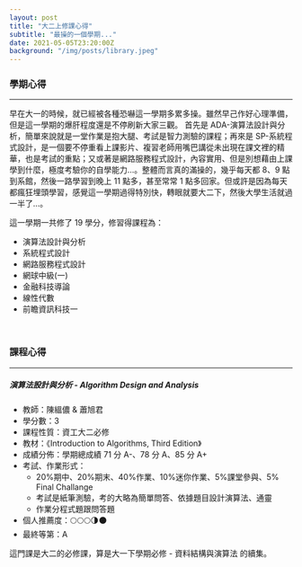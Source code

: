 ```yaml
---
layout: post
title: "大二上修課心得"
subtitle: "最操的一個學期..."
date: 2021-05-05T23:20:00Z
background: "/img/posts/library.jpeg"
---
```


### 學期心得

---

早在大一的時候，就已經被各種恐嚇這一學期多累多操。雖然早己作好心理準備，但是這一學期的爆肝程度還是不停刷新大家三觀。
首先是 ADA-演算法設計與分析，簡單來說就是一堂作業是抱大腿、考試是智力測驗的課程；再來是 SP-系統程式設計，是一個要不停重看上課影片、複習老師用嘴巴講從未出現在課文裡的精華，也是考試的重點；又或著是網路服務程式設計，內容實用、但是別想藉由上課學到什麼，極度考驗你的自學能力...。整體而言真的滿操的，幾乎每天都 8、9 點到系館，然後一路學習到晚上 11 點多，甚至常常 1 點多回家。但或許是因為每天都瘋狂埋頭學習，感覺這一學期過得特別快，轉眼就要大二下，然後大學生活就過一半了...。

這一學期一共修了 19 學分，修習得課程為：

-   演算法設計與分析
-   系統程式設計
-   網路服務程式設計
-   網球中級(一)
-   金融科技導論
-   線性代數
-   前瞻資訊科技一

<br />

### 課程心得

---

##### 演算法設計與分析 - Algorithm Design and Analysis

-   教師：陳縕儂 & 蕭旭君
-   學分數：3
-   課程性質：資工大二必修
-   教材：《Introduction to Algorithms, Third Edition》
-   成績分佈：學期總成績 71 分 A-、78 分 A、85 分 A+
-   考試、作業形式：
    -   20%期中、20%期末、40%作業、10%迷你作業、5%課堂參與、5% Final Challange
    -   考試是紙筆測驗，考的大略為簡單問答、依據題目設計演算法、通靈
    -   作業分程式題跟問答題
-   個人推薦度：🌕🌕🌕🌗🌑
-   最終等第：A

這門課是大二的必修課，算是大一下學期必修 - 資料結構與演算法 的續集。

<br>
